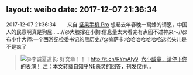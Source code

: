 layout: weibo
date: 2017-12-07 21:36:34
---
2017-12-07 21:36:34  &nbsp;&nbsp;&nbsp;&nbsp;&nbsp;&nbsp; 来自 <a href="http://app.weibo.com/t/feed/Z4AgP" rel="nofollow">坚果手机 Pro</a>
想起去年春晚一窝蜂的请愿，中国人的民意啊真是狗屁……//@大脸撑在小胸:信息量太大看完有点回不过神来～//@布小什大师:一个西游纪检委书记的黑历史//@嘛萨卡:哈哈哈哈哈哈哈这老头儿是不是疯了
>  @李诚夏道长: 好文章！！！http://t.cn/RYmAIy9 ​​​
[<img style="float: left;" src="http://r.sinaimg.cn/large/tc/mmbiz_qpic_cn/6295cc644ed54b1cae7490666dbf650a.jpg"/>六小龄童，请停下你的表演！
注：本文转载自知乎NE恶灵的回答，刊发仅作...](http://mp.weixin.qq.com/s?__biz=MjM5Mzc0Njk1MA==&mid=2651157134&idx=1&sn=b4beaee66f7647c42657bd99845ba3b8)

